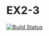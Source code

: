 # EX2-3
[![Build Status](https://travis-ci.com/Kai00757132/EX2-3.svg?branch=master)](https://travis-ci.com/Kai00757132/EX2-3)
